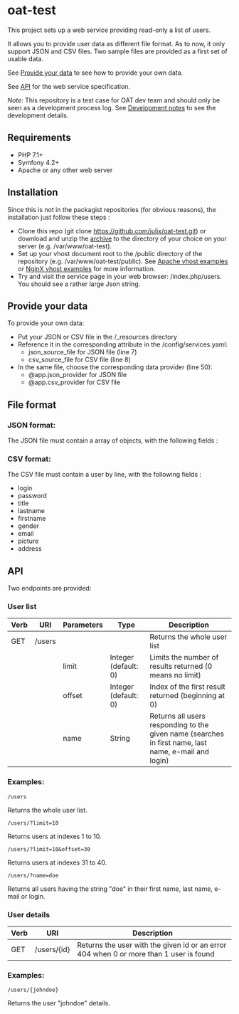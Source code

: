 # oat-test

This project sets up a web service providing read-only a list of users.

It allows you to provide user data as different file format. As to now, it only support JSON and CSV files. 
Two sample files are provided as a first set of usable data.

See [Provide your data](#data) to see how to provide your own data.

See [API](#api) for the web service specification.

*Note:*
This repository is a test case for OAT dev team and should only be seen as a development process log.
See [Development notes](DEV_NOTES.md) to see the development details.

## Requirements

- PHP 7.1+
- Symfony 4.2+
- Apache or any other web server

## Installation

Since this is not in the packagist repositories (for obvious reasons), the installation just follow these steps :

- Clone this repo (git clone https://github.com/julix/oat-test.git) or download and unzip the [archive](https://github.com/julix/oat-test/archive/master.zip) to the directory of your choice on your server (e.g. /var/www/oat-test).
- Set up your vhost document root to the /public directory of the repository (e.g. /var/www/oat-test/public).
    See [Apache vhost examples](https://httpd.apache.org/docs/2.4/en/vhosts/examples.html) or [NginX vhost examples](https://www.nginx.com/resources/wiki/start/topics/examples/server_blocks/) for more information.
- Try and visit the service page in your web browser: <your vhost>/index.php/users. You should see a rather large Json string.

## <a name="data"></a>Provide your data

To provide your own data:

- Put your JSON or CSV file in the /_resources directory
- Reference it in the corresponding attribute in the /config/services.yaml:
    - json_source_file for JSON file (line 7)
    - csv_source_file for CSV file (line 8)
- In the same file, choose the corresponding data provider (line 50):
    - @app.json_provider for JSON file
    - @app.csv_provider for CSV file

## File format

### JSON format:

The JSON file must contain a array of objects, with the following fields :

### CSV format:

The CSV file must contain a user by line, with the following fields :

- login
- password
- title
- lastname
- firstname
- gender
- email
- picture
- address

## <a name="api"></a>API

Two endpoints are provided:

### User list

| Verb | URI         | Parameters | Type                 | Description                                                                                          |
|------|-------------|------------|----------------------|------------------------------------------------------------------------------------------------------|
| GET  | /users      |            |                      | Returns the whole user list                                                                          |
|      |             | limit      | Integer (default: 0) | Limits the number of results returned (0 means no limit)                                             |
|      |             | offset     | Integer (default: 0) | Index of the first result returned (beginning at 0)                                                  |
|      |             | name       | String               | Returns all users responding to the given name (searches in first name, last name, e-mail and login) |

### Examples:

    /users
    
Returns the whole user list.

    /users/?limit=10
    
Returns users at indexes 1 to 10.

    /users/?limit=10&offset=30
    
Returns users at indexes 31 to 40.

    /users/?name=doe
    
Returns all users having the string "doe" in their first name, last name, e-mail or login.
    

### User details

| Verb | URI         | Description                                                                            |
|------|-------------|----------------------------------------------------------------------------------------|
| GET  | /users/{id} | Returns the user with the given id or an error 404 when 0 or more than 1 user is found |

### Examples:

    /users/{johndoe}
    
Returns the user "johndoe" details.


